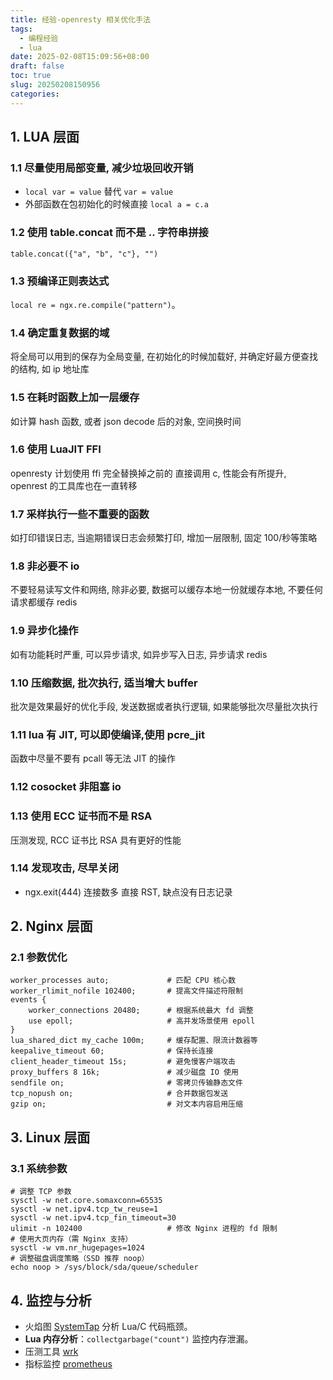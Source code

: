 ```yaml
---
title: 经验-openresty 相关优化手法
tags:
  - 编程经验
  - lua
date: 2025-02-08T15:09:56+08:00
draft: false
toc: true
slug: 20250208150956
categories:
---
```

## 1. LUA 层面
### 1.1 尽量使用局部变量, 减少垃圾回收开销
- `local var = value` 替代 `var = value` 
-  外部函数在包初始化的时候直接 `local a = c.a`
### 1.2 使用 table.concat 而不是 .. 字符串拼接
`table.concat({"a", "b", "c"}, "")`
### 1.3 预编译正则表达式
`local re = ngx.re.compile("pattern")`。
### 1.4 确定重复数据的域
将全局可以用到的保存为全局变量, 在初始化的时候加载好, 并确定好最方便查找的结构, 如 ip 地址库
### 1.5 在耗时函数上加一层缓存
如计算 hash 函数, 或者 json decode 后的对象, 空间换时间
### 1.6 使用 LuaJIT FFI 
openresty 计划使用 ffi 完全替换掉之前的 直接调用 c, 性能会有所提升, openrest 的工具库也在一直转移
### 1.7 采样执行一些不重要的函数
如打印错误日志, 当逾期错误日志会频繁打印, 增加一层限制, 固定 100/秒等策略
### 1.8 非必要不 io
不要轻易读写文件和网络, 除非必要, 数据可以缓存本地一份就缓存本地, 不要任何请求都缓存 redis
### 1.9 异步化操作
如有功能耗时严重, 可以异步请求, 如异步写入日志, 异步请求 redis
### 1.10 压缩数据, 批次执行, 适当增大 buffer
批次是效果最好的优化手段, 发送数据或者执行逻辑, 如果能够批次尽量批次执行
### 1.11 lua 有 JIT, 可以即使编译,使用 pcre_jit
函数中尽量不要有 pcall 等无法 JIT 的操作
### 1.12 cosocket 非阻塞 io

### 1.13 使用 ECC 证书而不是 RSA
压测发现, RCC 证书比 RSA 具有更好的性能
### 1.14 发现攻击, 尽早关闭
- ngx.exit(444)  连接数多 直接 RST, 缺点没有日志记录

## 2. Nginx 层面 
### 2.1 参数优化
```
worker_processes auto;             # 匹配 CPU 核心数
worker_rlimit_nofile 102400;       # 提高文件描述符限制
events {
    worker_connections 20480;      # 根据系统最大 fd 调整
    use epoll;                     # 高并发场景使用 epoll
}
lua_shared_dict my_cache 100m;     # 缓存配置、限流计数器等
keepalive_timeout 60;              # 保持长连接
client_header_timeout 15s;         # 避免慢客户端攻击
proxy_buffers 8 16k;               # 减少磁盘 IO 使用
sendfile on;                       # 零拷贝传输静态文件
tcp_nopush on;                     # 合并数据包发送
gzip on;                           # 对文本内容启用压缩

```

## 3. Linux 层面
### 3.1 系统参数
```
# 调整 TCP 参数
sysctl -w net.core.somaxconn=65535
sysctl -w net.ipv4.tcp_tw_reuse=1
sysctl -w net.ipv4.tcp_fin_timeout=30
ulimit -n 102400                   # 修改 Nginx 进程的 fd 限制
# 使用大页内存（需 Nginx 支持）
sysctl -w vm.nr_hugepages=1024
# 调整磁盘调度策略（SSD 推荐 noop）
echo noop > /sys/block/sda/queue/scheduler
```

## 4. 监控与分析
- 火焰图 [SystemTap](https://github.com/openresty/openresty-systemtap-toolkit) 分析 Lua/C 代码瓶颈。
- **Lua 内存分析**：`collectgarbage("count")` 监控内存泄漏。
- 压测工具 [wrk](https://github.com/wg/wrk) 
- 指标监控 [prometheus](https://github.com/knyar/nginx-lua-prometheus)
